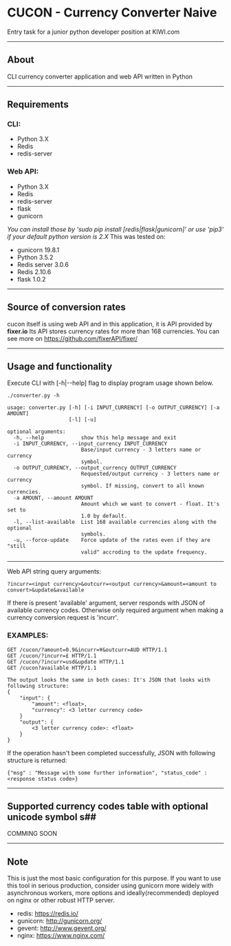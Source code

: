 # CUCON - Currency Converter Naive #
Entry task for a junior python developer position at KIWI.com
- - - -
## About ##
CLI currency converter application and web API written in Python 
- - - -
## Requirements ##
### CLI: ###
* Python 3.X
* Redis
* redis-server
### Web API: ###
* Python 3.X
* Redis
* redis-server
* flask
* gunicorn

_You can install those by 'sudo pip install [redis|flask|gunicorn]' or use 'pip3' if your default python version is 2.X_
This was tested on:
* gunicorn 19.8.1
* Python 3.5.2
* Redis server 3.0.6
* Redis 2.10.6
* flask 1.0.2
- - - -
## Source of conversion rates ##
cucon itself is using web API and in this application, it is API provided by **fixer.io** Its API stores currency rates for more than 168 currencies.
You can see more on <https://github.com/fixerAPI/fixer/>
- - - -
## Usage and functionality ##
Execute CLI with [-h|--help] flag to display program usage shown below.
```
./converter.py -h
```

```
usage: converter.py [-h] [-i INPUT_CURRENCY] [-o OUTPUT_CURRENCY] [-a AMOUNT]
                    [-l] [-u]

optional arguments:
  -h, --help            show this help message and exit
  -i INPUT_CURRENCY, --input_currency INPUT_CURRENCY
                        Base/input currency - 3 letters name or currency
                        symbol.
  -o OUTPUT_CURRENCY, --output_currency OUTPUT_CURRENCY
                        Requested/output currency - 3 letters name or currency
                        symbol. If missing, convert to all known currencies.
  -a AMOUNT, --amount AMOUNT
                        Amount which we want to convert - float. It's set to
                        1.0 by default.
  -l, --list-available  List 168 available currencies along with the optional
                        symbols.
  -u, --force-update    Force update of the rates even if they are "still
                        valid" accroding to the update frequency.
```
- - - -

Web API string query arguments: 
```
?incurr=<input currency>&outcurr=<output currency>&amount=<amount to convert>&update&available
```
If there is present 'available' argument, server responds with JSON of available currency codes.
Otherwise only required argument when making a currency conversion request is 'incurr'.

### EXAMPLES: ###
```
GET /cucon/?amount=0.9&incurr=¥&outcurr=AUD HTTP/1.1
GET /cucon/?incurr=£ HTTP/1.1
GET /cucon/?incurr=usd&update HTTP/1.1
GET /cucon?available HTTP/1.1
```
```
The output looks the same in both cases: It's JSON that looks with following structure:
{
    "input": { 
        "amount": <float>,
        "currency": <3 letter currency code>
    }
    "output": {
        <3 letter currency code>: <float>
    }
}
```
If the operation hasn't been completed successfully, JSON with following structure is returned:
```
{"msg" : "Message with some further information", "status_code" : <response status code>}
```
- - - -
## Supported currency codes table with optional unicode symbol s##
COMMING SOON
- - - -
##  Note ##
This is just the most basic configuration for this purpose. If you want to use this tool in serious production, consider using gunicorn more widely with asynchronous workers, more options and ideally(recommended) deployed on nginx or other robust HTTP server.

* redis: <https://redis.io/>
* gunicorn: <http://gunicorn.org/>
* gevent: <http://www.gevent.org/>
* nginx: <https://www.nginx.com/>
